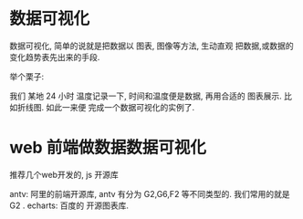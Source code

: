 # 数据可视化

数据可视化, 简单的说就是把数据以 图表, 图像等方法, 生动直观 把数据,或数据的变化趋势表先出来的手段.

举个栗子: 

我们 某地 24 小时 温度记录一下, 时间和温度便是数据, 再用合适的 图表展示. 比如折线图. 
如此一来便 完成一个数据可视化的实例了.

# web 前端做数据数据可视化

推荐几个web开发的, js 开源库

antv: 阿里的前端开源库, antv 有分为 G2,G6,F2 等不同类型的. 我们常用的就是  G2 .
echarts: 百度的 开源图表库.
